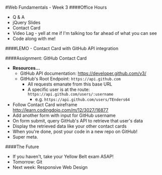 #Web Fundamentals - Week 3
####Office Hours
- Q & A
- jQuery Slides
- Contact Card
- Video Lag - yell at me if I'm talking too far ahead of what you can see
- Code along with me!

####LEMO - Contact Card with GitHub API integration

####Assignment: GitHub Contact Card
- **Resources...**
  - GitHub API documentation: https://developer.github.com/v3/
  - GitHub's Root Endpoint: `https://api.github.com`
    - All requests emanate from this base URL
    - A specific user is at the route: `https://api.github.com/users/:username`
      - e.g. `https://api.github.com/users/TEnders64`
- Follow Contact Card wireframe http://learn.codingdojo.com/m/12/3027/16877
- Add another form with input for GitHub username
- On form submit, query GitHub's API to retrieve that user's data
- Display the retrieved data like your other contact cards
- When you're done, post your code in a new repo on GitHub!
- Super meta.

####The Future
- If you haven't, take your Yellow Belt exam ASAP!
- Tomorrow: Git
- Next week: Responsive Web Design
